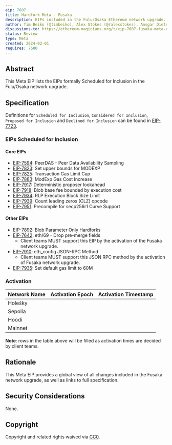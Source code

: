 ```yaml
---
eip: 7607
title: Hardfork Meta - Fusaka
description: EIPs included in the Fulu/Osaka Ethereum network upgrade.
author: Tim Beiko (@timbeiko), Alex Stokes (@ralexstokes), Ansgar Dietrichs (@adietrichs)
discussions-to: https://ethereum-magicians.org/t/eip-7607-fusaka-meta-eip/18439
status: Review
type: Meta
created: 2024-02-01
requires: 7600
---
```


## Abstract

This Meta EIP lists the EIPs formally Scheduled for Inclusion in the Fulu/Osaka network upgrade.

## Specification

Definitions for `Scheduled for Inclusion`, `Considered for Inclusion`, `Proposed for Inclusion` and `Declined for Inclusion` can be found in [EIP-7723](./eip-7723.md).

### EIPs Scheduled for Inclusion

#### Core EIPs

* [EIP-7594](./eip-7594.md): PeerDAS - Peer Data Availability Sampling
* [EIP-7823](./eip-7823.md): Set upper bounds for MODEXP
* [EIP-7825](./eip-7825.md): Transaction Gas Limit Cap
* [EIP-7883](./eip-7883.md): ModExp Gas Cost Increase
* [EIP-7917](./eip-7917.md): Deterministic proposer lookahead
* [EIP-7918](./eip-7918.md): Blob base fee bounded by execution cost
* [EIP-7934](./eip-7934.md): RLP Execution Block Size Limit
* [EIP-7939](./eip-7939.md): Count leading zeros (CLZ) opcode
* [EIP-7951](./eip-7951.md): Precompile for secp256r1 Curve Support

#### Other EIPs

* [EIP-7892](./eip-7892.md): Blob Parameter Only Hardforks 
* [EIP-7642](./eip-7642.md): eth/69 - Drop pre-merge fields
    * Client teams MUST support this EIP by the activation of the Fusaka network upgrade.
* [EIP-7910](./eip-7910.md): eth_config JSON-RPC Method
    * Client teams MUST support this JSON RPC method by the activation of Fusaka network upgrade. 
* [EIP-7935](./eip-7935.md): Set default gas limit to 60M

### Activation

| Network Name     | Activation Epoch | Activation Timestamp |
|------------------|------------------|----------------------|
| Holešky          |                  |                      |
| Sepolia          |                  |                      |
| Hoodi            |                  |                      |
| Mainnet          |                  |                      |

**Note**: rows in the table above will be filled as activation times are decided by client teams.

## Rationale

This Meta EIP provides a global view of all changes included in the Fusaka network upgrade, as well as links to full specification.

## Security Considerations

None.

## Copyright

Copyright and related rights waived via [CC0](../LICENSE.md).
